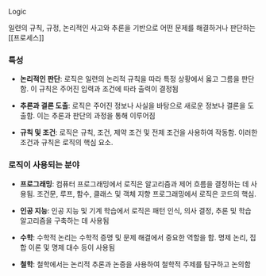 Logic

일련의 규칙, 규정, 논리적인 사고와 추론을 기반으로 어떤 문제를 해결하거나 판단하는 [[프로세스]]

### 특성

- **논리적인 판단**: 로직은 일련의 논리적 규칙을 따라 특정 상황에서 옳고 그름을 판단함. 이 규칙은 주어진 입력과 조건에 따라 출력이 결정됨
    
- **추론과 결론 도출**: 로직은 주어진 정보나 사실을 바탕으로 새로운 정보나 결론을 도출함. 이는 추론과 판단의 과정을 통해 이루어짐
    
- **규칙 및 조건**: 로직은 규칙, 조건, 제약 조건 및 전제 조건을 사용하여 작동함. 이러한 조건과 규칙은 로직의 핵심 요소.

### 로직이 사용되는 분야

- **프로그래밍**: 컴퓨터 프로그래밍에서 로직은 알고리즘과 제어 흐름을 결정하는 데 사용됨. 조건문, 루프, 함수, 클래스 및 객체 지향 프로그래밍에서 로직은 코드의 핵심.
	
- **인공 지능**: 인공 지능 및 기계 학습에서 로직은 패턴 인식, 의사 결정, 추론 및 학습 알고리즘을 구축하는 데 사용됨
	
- **수학**: 수학적 논리는 수학적 증명 및 문제 해결에서 중요한 역할을 함. 명제 논리, 집합 이론 및 명제 대수 등이 사용됨
	
- **철학**: 철학에서는 논리적 추론과 논증을 사용하여 철학적 주제를 탐구하고 논의함



